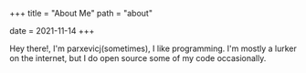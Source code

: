 +++
title = "About Me"
path = "about"

date = 2021-11-14
+++

Hey there!, I'm parxevicj(sometimes), I like programming. I'm mostly a lurker on the internet, but I do open source some of my code occasionally.
